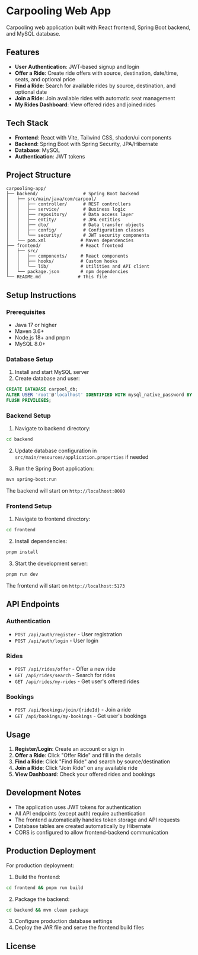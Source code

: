 # Carpooling Web App

Carpooling web application built with React frontend, Spring Boot backend, and MySQL database.

## Features

- **User Authentication**: JWT-based signup and login
- **Offer a Ride**: Create ride offers with source, destination, date/time, seats, and optional price
- **Find a Ride**: Search for available rides by source, destination, and optional date
- **Join a Ride**: Join available rides with automatic seat management
- **My Rides Dashboard**: View offered rides and joined rides

## Tech Stack

- **Frontend**: React with Vite, Tailwind CSS, shadcn/ui components
- **Backend**: Spring Boot with Spring Security, JPA/Hibernate
- **Database**: MySQL
- **Authentication**: JWT tokens

## Project Structure

```
carpooling-app/
├── backend/                 # Spring Boot backend
│   ├── src/main/java/com/carpool/
│   │   ├── controller/      # REST controllers
│   │   ├── service/         # Business logic
│   │   ├── repository/      # Data access layer
│   │   ├── entity/          # JPA entities
│   │   ├── dto/             # Data transfer objects
│   │   ├── config/          # Configuration classes
│   │   └── security/        # JWT security components
│   └── pom.xml             # Maven dependencies
├── frontend/               # React frontend
│   ├── src/
│   │   ├── components/     # React components
│   │   ├── hooks/          # Custom hooks
│   │   └── lib/            # Utilities and API client
│   └── package.json        # npm dependencies
└── README.md              # This file
```

## Setup Instructions

### Prerequisites

- Java 17 or higher
- Maven 3.6+
- Node.js 18+ and pnpm
- MySQL 8.0+

### Database Setup

1. Install and start MySQL server
2. Create database and user:
```sql
CREATE DATABASE carpool_db;
ALTER USER 'root'@'localhost' IDENTIFIED WITH mysql_native_password BY 'password';
FLUSH PRIVILEGES;
```

### Backend Setup

1. Navigate to backend directory:
```bash
cd backend
```

2. Update database configuration in `src/main/resources/application.properties` if needed

3. Run the Spring Boot application:
```bash
mvn spring-boot:run
```

The backend will start on `http://localhost:8080`

### Frontend Setup

1. Navigate to frontend directory:
```bash
cd frontend
```

2. Install dependencies:
```bash
pnpm install
```

3. Start the development server:
```bash
pnpm run dev
```

The frontend will start on `http://localhost:5173`

## API Endpoints

### Authentication
- `POST /api/auth/register` - User registration
- `POST /api/auth/login` - User login

### Rides
- `POST /api/rides/offer` - Offer a new ride
- `GET /api/rides/search` - Search for rides
- `GET /api/rides/my-rides` - Get user's offered rides

### Bookings
- `POST /api/bookings/join/{rideId}` - Join a ride
- `GET /api/bookings/my-bookings` - Get user's bookings

## Usage

1. **Register/Login**: Create an account or sign in
2. **Offer a Ride**: Click "Offer Ride" and fill in the details
3. **Find a Ride**: Click "Find Ride" and search by source/destination
4. **Join a Ride**: Click "Join Ride" on any available ride
5. **View Dashboard**: Check your offered rides and bookings

## Development Notes

- The application uses JWT tokens for authentication
- All API endpoints (except auth) require authentication
- The frontend automatically handles token storage and API requests
- Database tables are created automatically by Hibernate
- CORS is configured to allow frontend-backend communication

## Production Deployment

For production deployment:

1. Build the frontend:
```bash
cd frontend && pnpm run build
```

2. Package the backend:
```bash
cd backend && mvn clean package
```

3. Configure production database settings
4. Deploy the JAR file and serve the frontend build files

## License